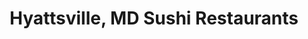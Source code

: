 ---
layout: city
title: Hyattsville, MD Sushi Restaurants
permalink: /maryland/hyattsville/
stateAbbr: MD
stateName: Maryland
cityName: Hyattsville
---